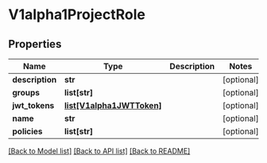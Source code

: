 # V1alpha1ProjectRole

## Properties
Name | Type | Description | Notes
------------ | ------------- | ------------- | -------------
**description** | **str** |  | [optional] 
**groups** | **list[str]** |  | [optional] 
**jwt_tokens** | [**list[V1alpha1JWTToken]**](V1alpha1JWTToken.md) |  | [optional] 
**name** | **str** |  | [optional] 
**policies** | **list[str]** |  | [optional] 

[[Back to Model list]](../README.md#documentation-for-models) [[Back to API list]](../README.md#documentation-for-api-endpoints) [[Back to README]](../README.md)


